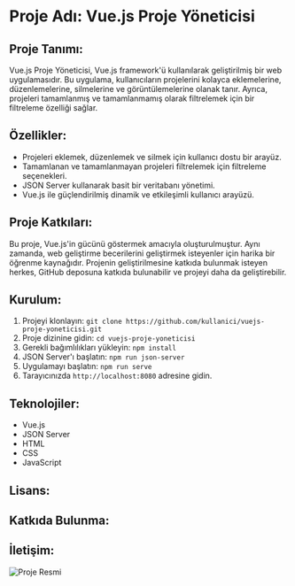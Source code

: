 # Proje Adı: Vue.js Proje Yöneticisi

## Proje Tanımı:
Vue.js Proje Yöneticisi, Vue.js framework'ü kullanılarak geliştirilmiş bir web uygulamasıdır. Bu uygulama, kullanıcıların projelerini kolayca eklemelerine, düzenlemelerine, silmelerine ve görüntülemelerine olanak tanır. Ayrıca, projeleri tamamlanmış ve tamamlanmamış olarak filtrelemek için bir filtreleme özelliği sağlar.

## Özellikler:
- Projeleri eklemek, düzenlemek ve silmek için kullanıcı dostu bir arayüz.
- Tamamlanan ve tamamlanmayan projeleri filtrelemek için filtreleme seçenekleri.
- JSON Server kullanarak basit bir veritabanı yönetimi.
- Vue.js ile güçlendirilmiş dinamik ve etkileşimli kullanıcı arayüzü.

## Proje Katkıları:
Bu proje, Vue.js'in gücünü göstermek amacıyla oluşturulmuştur. Aynı zamanda, web geliştirme becerilerini geliştirmek isteyenler için harika bir öğrenme kaynağıdır. Projenin geliştirilmesine katkıda bulunmak isteyen herkes, GitHub deposuna katkıda bulunabilir ve projeyi daha da geliştirebilir.

## Kurulum:
1. Projeyi klonlayın: `git clone https://github.com/kullanici/vuejs-proje-yoneticisi.git`
2. Proje dizinine gidin: `cd vuejs-proje-yoneticisi`
3. Gerekli bağımlılıkları yükleyin: `npm install`
4. JSON Server'ı başlatın: `npm run json-server`
5. Uygulamayı başlatın: `npm run serve`
6. Tarayıcınızda `http://localhost:8080` adresine gidin.

## Teknolojiler:
- Vue.js
- JSON Server
- HTML
- CSS
- JavaScript

## Lisans:

## Katkıda Bulunma:

## İletişim:
![Proje Resmi](https://hizliresim.com/ptsmg8v)

